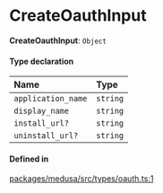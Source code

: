 # CreateOauthInput

 **CreateOauthInput**: `Object`

#### Type declaration

| Name | Type |
| :------ | :------ |
| `application_name` | `string` |
| `display_name` | `string` |
| `install_url?` | `string` |
| `uninstall_url?` | `string` |

#### Defined in

[packages/medusa/src/types/oauth.ts:1](https://github.com/medusajs/medusa/blob/3d9f5ae63/packages/medusa/src/types/oauth.ts#L1)

